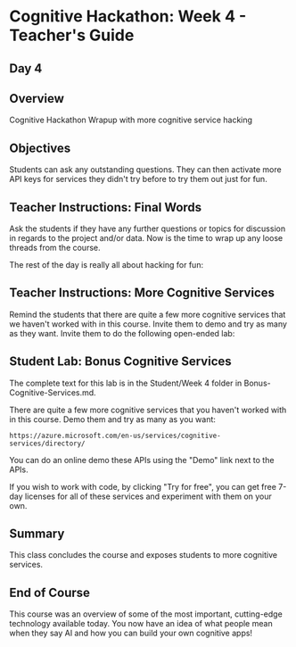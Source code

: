 # Cognitive Hackathon: Week 4 - Teacher's Guide
## Day 4

## Overview
Cognitive Hackathon Wrapup with more cognitive service hacking

## Objectives
Students can ask any outstanding questions. They can then activate more API keys for services they didn't try before to try them out just for fun.

## Teacher Instructions: Final Words
Ask the students if they have any further questions or topics for discussion in regards to the project and/or data. Now is the time to wrap up any loose threads from the course.

The rest of the day is really all about hacking for fun:

## Teacher Instructions: More Cognitive Services
Remind the students that there are quite a few more cognitive services that we haven't worked with in this course. Invite them to demo and try as many as they want. Invite them to do the following open-ended lab:

## Student Lab: Bonus Cognitive Services 
The complete text for this lab is in the Student/Week 4 folder in Bonus-Cognitive-Services.md. 

There are quite a few more cognitive services that you haven't worked with in this course. Demo them and try as many as you want: 

    https://azure.microsoft.com/en-us/services/cognitive-services/directory/

You can do an online demo these APIs using the "Demo" link next to the APIs. 

If you wish to work with code, by clicking "Try for free", you can get free 7-day licenses for all of these services and experiment with them on your own.

## Summary
This class concludes the course and exposes students to more cognitive services.

## End of Course
This course was an overview of some of the most important, cutting-edge technology available today. You now have an idea of what people mean when they say AI and how you can build your own cognitive apps!
